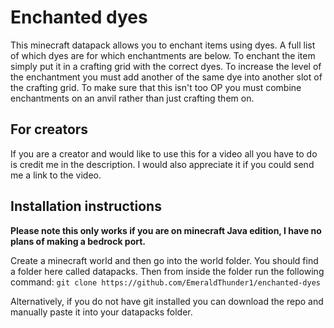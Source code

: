 # Enchanted dyes

This minecraft datapack allows you to enchant items using dyes. A full list of which dyes are for which enchantments are below. To enchant the item simply put it in a crafting grid with the correct dyes. To increase the level of the enchantment you must add another of the same dye into another slot of the crafting grid. To make sure that this isn't too OP you must combine enchantments on an anvil rather than just crafting them on.

## For creators
If you are a creator and would like to use this for a video all you have to do is credit me in the description. I would also appreciate it if you could send me a link to the video.

## Installation instructions

**Please note this only works if you are on minecraft Java edition, I have no plans of making a bedrock port.**

Create a minecraft world and then go into the world folder. You should find a folder here called datapacks. Then from inside the folder run the following command:
```git clone https://github.com/EmeraldThunder1/enchanted-dyes```

Alternatively, if you do not have git installed you can download the repo and manually paste it into your datapacks folder.
